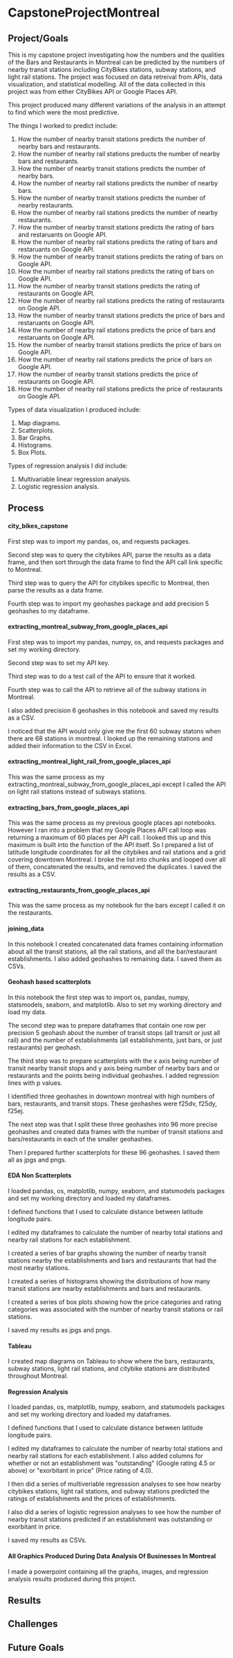# CapstoneProjectMontreal

## Project/Goals

This is my capstone project investigating how the numbers and the qualities of the Bars and Restaurants in Montreal can be predicted by the numbers of nearby transit stations including CityBikes stations, subway stations, and light rail stations.
The project was focused on data retreival from APIs, data visualization, and statistical modelling. All of the data collected in this project was from either CityBikes API or Google Places API.

This project produced many different variations of the analysis in an attempt to find which were the most predictive.

The things I worked to predict include:
1. How the number of nearby transit stations predicts the number of nearby bars and restaurants.
2. How the number of nearby rail stations preducts the number of nearby bars and restaurants.
3. How the number of nearby transit stations predicts the number of nearby bars.
4. How the number of nearby rail stations predicts the number of nearby bars.
5. How the number of nearby transit stations predicts the number of nearby restaurants.
6. How the number of nearby rail stations predicts the number of nearby restaurants.
7. How the number of nearby transit stations predicts the rating of bars and restaruants on Google API.
8. How the number of nearby rail stations predicts the rating of bars and restaruants on Google API.
9. How the number of nearby transit stations predicts the rating of bars on Google API.
10. How the number of nearby rail stations predicts the rating of bars on Google API.
11. How the number of nearby transit stations predicts the rating of restaurants on Google API.
12. How the number of nearby rail stations predicts the rating of restaurants on Google API.
13. How the number of nearby transit stations predicts the price of bars and restaruants on Google API.
14. How the number of nearby rail stations predicts the price of bars and restaruants on Google API.
15. How the number of nearby transit stations predicts the price of bars on Google API.
16. How the number of nearby rail stations predicts the price of bars on Google API.
17. How the number of nearby transit stations predicts the price of restaurants on Google API.
18. How the number of nearby rail stations predicts the price of restaurants on Google API.

Types of data visualization I produced include:

1. Map diagrams.
2. Scatterplots.
3. Bar Graphs.
4. Histograms.
5. Box Plots.

Types of regression analysis I did include:

1. Multivariable linear regression analysis.
2. Logistic regression analysis.

## Process

#### city_bikes_capstone

First step was to import my pandas, os, and requests packages.

Second step was to query the citybikes API, parse the results as a data frame, and then sort through the data frame to find the API call link specific to Montreal.

Third step was to query the API for citybikes specific to Montreal, then parse the results as a data frame.

Fourth step was to import my geohashes package and add precision 5 geohashes to my dataframe.

#### extracting_montreal_subway_from_google_places_api

First step was to import my pandas, numpy, os, and requests packages and set my working directory.

Second step was to set my API key.

Third step was to do a test call of the API to ensure that it worked.

Fourth step was to call the API to retrieve all of the subway stations in Montreal.

I also added precision 6 geohashes in this notebook and saved my results as a CSV.

I noticed that the API would only give me the first 60 subway statons when there are 68 stations in montreal. I looked up the remaining stations and added their information to the CSV in Excel.

#### extracting_montreal_light_rail_from_google_places_api

This was the same process as my extracting_montreal_subway_from_google_places_api except I called the API on light rail stations instead of subways stations.

#### extracting_bars_from_google_places_api

This was the same process as my previous google places api notebooks. However I ran into a problem that my Google Places API call loop was returning a maximum of 60 places per API call. I looked this up and this maximum is built into the function of the API itself.
So I prepared a list of latitude longitude coordinates for all the citybikes and rail stations and a grid covering downtown Montreal. I broke the list into chunks and looped over all of them, concatenated the results, and removed the duplicates. I saved the results as a CSV.

#### extracting_restaurants_from_google_places_api

This was the same process as my notebook for the bars except I called it on the restaurants.

#### joining_data

In this notebook I created concatenated data frames containing information about all the transit stations, all the rail stations, and all the bar/restaurant establishments. I also added geohashes to remaining data. I saved them as CSVs.

#### Geohash based scatterplots

In this notebook the first step was to import os, pandas, numpy, statsmodels, seaborn, and matplotlib. Also to set my working directory and load my data.

The second step was to prepare dataframes that contain one row per precision 5 geohash about the number of transit stops (all transit or just all rail) and the number of establishments (all establishments, just bars, or just restaurants) per geohash.

The third step was to prepare scatterplots with the x axis being number of transit nearby transit stops and y axis being number of nearby bars and or restaurants and the points being individual geohashes. I added regression lines with p values.

I identified three geohashes in downtown montreal with high numbers of bars, restaurants, and transit stops. These geohashes were f25dv, f25dy, f25ej.

The next step was that I split these three geohashes into 96 more precise geohashes and created data frames with the number of transit stations and bars/restaurants in each of the smaller geohashes.

Then I prepared further scatterplots for these 96 geohashes. I saved them all as jpgs and pngs.

#### EDA Non Scatterplots

I loaded pandas, os, matplotlib, numpy, seaborn, and statsmodels packages and set my working directory and loaded my dataframes.

I defined functions that I used to calculate distance between latitude longitude pairs.

I edited my dataframes to calculate the number of nearby total stations and nearby rail stations for each establishment.

I created a series of bar graphs showing the number of nearby transit stations nearby the establishments and bars and restaurants that had the most nearby stations.

I created a series of histograms showing the distributions of how many transit stations are nearby establishments and bars and restaurants.

I created a series of box plots showing how the price categories and rating categories was associated with the number of nearby transit stations or rail stations.

I saved my results as jpgs and pngs.

#### Tableau

I created map diagrams on Tableau to show where the bars, restaurants, subway stations, light rail stations, and citybike stations are distributed throughout Montreal.

#### Regression Analysis

I loaded pandas, os, matplotlib, numpy, seaborn, and statsmodels packages and set my working directory and loaded my dataframes.

I defined functions that I used to calculate distance between latitude longitude pairs.

I edited my dataframes to calculate the number of nearby total stations and nearby rail stations for each establishment. I also added columns for whether or not an establishment was "outstanding" (Google rating 4.5 or above) or "exorbitant in price" (Price rating of 4.0).

I then did a series of multiveriable regresssion analyses to see how nearby citybikes stations, light rail stations, and subway stations predicted the ratings of establishments and the prices of establishments.

I also did a series of logistic regression analyses to see how the number of nearby transit stations predicted if an establishment was outstanding or exorbitant in price.

I saved my results as CSVs.

#### All Graphics Produced During Data Analysis Of Businesses In Montreal

I made a powerpoint containing all the graphs, images, and regression analysis results produced during this project.

## Results



## Challenges

## Future Goals

